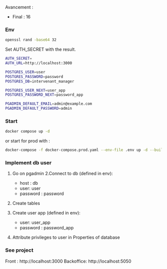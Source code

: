 Avancement :

- Final : 16

### Env
```bash
openssl rand -base64 32
```

Set AUTH_SECRET with the result.

```bash
AUTH_SECRET=
AUTH_URL=http://localhost:3000

POSTGRES_USER=user
POSTGRES_PASSWORD=password
POSTGRES_DB=intervenant_manager

POSTGRES_USER_NEXT=user_app
POSTGRES_PASSWORD_NEXT=password_app

PGADMIN_DEFAULT_EMAIL=admin@example.com
PGADMIN_DEFAULT_PASSWORD=admin
```

### Start

```bash
docker compose up -d
```

or start for prod with :

```bash
docker-compose -f docker-compose.prod.yaml --env-file .env up -d --build
```

### Implement db user
1. Go on pgadmin
2.Connect to db (defined in env):
    - host : db
    - user: user
    - password : password
    

3. Create tables
4. Create user app (defined in env):
    - user: user_app
    - password : password_app
5. Attribute privileges to user in Properties of database

### See project

Front : http://localhost:3000
Backoffice: http://localhost:5050
